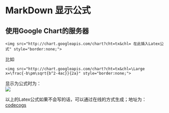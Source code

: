 # MarkDown 显示公式
## 使用Google Chart的服务器
```
<img src="http://chart.googleapis.com/chart?cht=tx&chl= 在此插入Latex公式" style="border:none;">
```
比如
```
<img src="http://chart.googleapis.com/chart?cht=tx&chl=\Large x=\frac{-b\pm\sqrt{b^2-4ac}}{2a}" style="border:none;">
```
显示为公式时为：  
<img src="http://chart.googleapis.com/chart?cht=tx&chl=\Large x=\frac{-b\pm\sqrt{b^2-4ac}}{2a}" style="border:none;">

以上的Latex公式如果不会写的话，可以通过在线的方式生成；地址为：  
[codecogs](http://latex.codecogs.com/eqneditor/editor.php)
